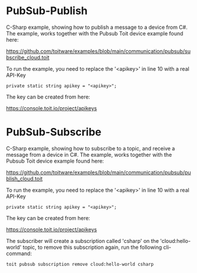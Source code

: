 # PubSub-Publish

C-Sharp example, showing how to publish a message to a device from C#.
The example, works together with the Pubsub Toit device example found here:

https://github.com/toitware/examples/blob/main/communication/pubsub/subscribe_cloud.toit

To run the example, you need to replace the '\<apikey\>' in line 10 with a real API-Key

```
private static string apikey = "<apikey>";
```

The key can be created from here:

https://console.toit.io/project/apikeys

# PubSub-Subscribe

C-Sharp example, showing how to subscribe to a topic, and receive a message from a device in C#.
The example, works together with the Pubsub Toit device example found here:

https://github.com/toitware/examples/blob/main/communication/pubsub/publish_cloud.toit

To run the example, you need to replace the '\<apikey\>' in line 10 with a real API-Key

```
private static string apikey = "<apikey>";
```

The key can be created from here:

https://console.toit.io/project/apikeys


The subscriber will create a subscription called 'csharp' on the 'cloud:hello-world' topic, to remove this subscription again, run the following cli-command:
```
toit pubsub subscription remove cloud:hello-world csharp
```